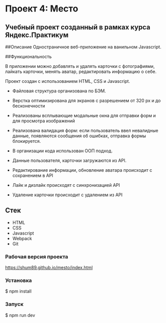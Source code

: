 # Проект 4: Место

## Учебный проект созданный в рамках курса Яндекс.Практикум

##Описание
Одностраничное веб-приложение на ванильном Javascript.

##Функциональность

В приложении можно добавлять и удалять карточки с фотографиями, лайкать карточки, менять аватар, редактировать информацию о себе.

Проект создан с использованием HTML, CSS и Javascript.

* Файловая структура организована по БЭМ.

* Верстка оптимизирована для экранов с разрешением от 320 px и до бесконечности

* Реализованы всплывающие модальные окна для отправки форм и для просмотра изображений

* Реализована валидация форм: если пользователь ввел невалидные данные, появляются сообщения об ошибках, отправка формы блокируется.

* В организации кода использован ООП подход.

* Данные пользователя, карточки загружаются из API.

* Редактирование информации, обновление аватара происходит с сохранением в API

* Лайк и дизлайк происходят с синхронизацией API

* Удаление карточки происходит с удалением из API

## Стек
* HTML
* CSS
* Javascript
* Webpack
* Git

### Рабочая версия проекта
https://shum89.github.io/mesto/index.html

### Установка
$ npm install

### Запуск
$ npm run dev